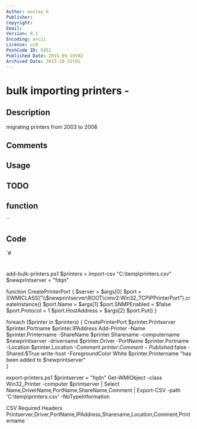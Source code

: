 ```yaml
---
Author: wesley k
Publisher: 
Copyright: 
Email: 
Version: 0.1
Encoding: ascii
License: cc0
PoshCode ID: 5451
Published Date: 2015-09-19t02
Archived Date: 2015-10-31t01
---
```


# bulk importing printers - 

## Description

migrating printers from 2003 to 2008

## Comments



## Usage



## TODO



## function

``

## Code

`#
 #
 add-bulk-printers.ps1
 $printers = import-csv "C:\temp\printers.csv"
 $newprintserver = "fdqn"
 
 function CreatePrinterPort 
     {
         $server = $args[0] 
         $port = ([WMICLASS]"\\$newprintserver\ROOT\cimv2:Win32_TCPIPPrinterPort").createInstance()
         $port.Name = $args[1]
         $port.SNMPEnabled = $false
         $port.Protocol = 1 
         $port.HostAddress = $args[2]
         $port.Put() 
     }
 
 foreach ($printer in $printers)
     {
         CreatePrinterPort $printer.Printserver $printer.Portname $printer.IPAddress
         Add-Printer -Name $printer.Printername -ShareName $printer.Sharename -computername $newprintserver -drivername $printer.Driver -PortName $printer.Portname -Location $printer.Location -Comment $printer.Comment -Published:$false -Shared:$True
         write-host -ForegroundColor White $printer.Printername "has been added to $newprintserver"  
     }
 
 export-printers.ps1
 $printserver = "fqdn" 
 Get-WMIObject -class Win32_Printer -computer $printserver | Select Name,DriverName,PortName,ShareName,Comment | Export-CSV -path 'C:\temp\printers.csv' -NoTypeInformation
 
 CSV Required Headers
 Printserver,Driver,PortName,IPAddress,Sharename,Location,Comment,Printername
`

